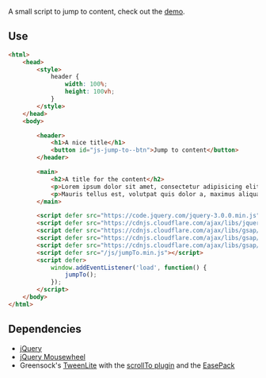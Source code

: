 A small script to jump to content, check out the [demo](http://studiometa.github.io/js-jump-to/).

## Use

```html
<html>
	<head>
		<style>
			header {
				width: 100%;
				height: 100vh;
			}
		</style>
	</head>
	<body>

		<header>
			<h1>A nice title</h1>
			<button id="js-jump-to--btn">Jump to content</button>
		</header>

		<main>
			<h2>A title for the content</h2>
			<p>Lorem ipsum dolor sit amet, consectetur adipisicing elit. Sint et eligendi ipsum maiores, reiciendis deserunt suscipit officia dolorum deleniti. Autem ipsa, quisquam quam amet deserunt earum vel, molestias rem.</p>
			<p>Mauris tellus est, volutpat quis dolor a, maximus aliquam arcu. Vestibulum id magna ac dolor placerat faucibus. Cum sociis natoque penatibus et magnis dis parturient montes, nascetur ridiculus mus. Nunc tempus congue dui ut gravida. Vestibulum eleifend elit orci, et mattis magna tempor tincidunt. Vivamus ante tellus, sagittis quis ultrices ac, pellentesque consectetur sapien. Phasellus a sodales eros.</p>
		</main>

		<script defer src="https://code.jquery.com/jquery-3.0.0.min.js"></script>
		<script defer src="https://cdnjs.cloudflare.com/ajax/libs/jquery-mousewheel/3.1.13/jquery.mousewheel.min.js"></script>
		<script defer src="https://cdnjs.cloudflare.com/ajax/libs/gsap/1.18.5/TweenLite.min.js"></script>
		<script defer src="https://cdnjs.cloudflare.com/ajax/libs/gsap/1.18.5/easing/EasePack.min.js"></script>
		<script defer src="https://cdnjs.cloudflare.com/ajax/libs/gsap/1.18.5/plugins/ScrollToPlugin.min.js"></script>
		<script defer src="/js/jumpTo.min.js"></script>
		<script defer>
			window.addEventListener('load', function() {
				jumpTo();
			});
		</script>
	</body>
</html>
```

## Dependencies

- [jQuery](http://jquery.com/)
- [jQuery Mousewheel](https://github.com/jquery/jquery-mousewheel)
- Greensock's [TweenLite](https://greensock.com/tweenlite) with the [scrollTo plugin](https://greensock.com/ScrollToPlugin) and the [EasePack](https://cdnjs.cloudflare.com/ajax/libs/gsap/1.18.5/easing/EasePack.min.js)
